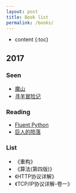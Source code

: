 ```yaml
---
layout: post
title: Book list
permalink: /books/
---
```


* content
{:toc}



2017
-----------------------------------------------------------------  

### Seen  
+ [魔山](https://book.douban.com/subject/1770990/ "魔山")
+ [寻羊冒险记](https://book.douban.com/subject/1031740/ "寻羊冒险记")

### Reading
+ [Fluent Python](http://shop.oreilly.com/product/0636920032519.do "Fluent Python")
+ [巨人的陨落](https://book.douban.com/subject/26698660/ "Fall of Giants")

### List  
+ 《重构》
+ 《算法(第四版)》
+ 《HTTP协议详解》
+ 《TCP/IP协议详解-卷一》
